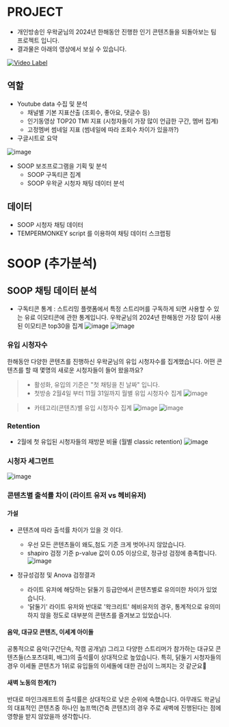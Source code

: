# PROJECT
* 개인방송인 우왁굳님의 2024년 한해동안 진행한 인기 콘텐츠들을 되돌아보는 팀 프로젝트 입니다.
* 결과물은 아래의 영상에서 보실 수 있습니다.
  
[![Video Label](http://img.youtube.com/vi/OWTALThC-Cg/0.jpg)](https://youtu.be/OWTALThC-Cg)


## 역할
* Youtube data 수집 및 분석 
  * 채널별 기본 지표산출 (조회수, 좋아요, 댓글수 등)
  * 인기동영상 TOP20 TMI 지표 (시청자들이 가장 많이 언급한 구간, 멤버 집계)
  * 고정멤버 썸네일 지표 (썸네일에 따라 조회수 차이가 있을까?)
* 구글시트로 요약
  
![image](https://github.com/user-attachments/assets/c488c649-9123-4a7d-a4f4-a3f510adac0a)



* SOOP 보조프로그램을 기획 및 분석
  * SOOP 구독티콘 집계
  * SOOP 우왁굳 시청자 채팅 데이터 분석 
   
## 데이터 
* SOOP 시청자 채팅 데이터
* TEMPERMONKEY script 를 이용하여 채팅 데이터 스크랩핑




# SOOP (추가분석)
## SOOP 채팅 데이터 분석 
* 구독티콘 통계 : 스트리밍 플랫폼에서 특정 스트리머를 구독하게 되면 사용할 수 있는 유료 이모티콘에 관한 통계입니다. 우왁굳님의 2024년 한해동안 가장 많이 사용된 이모티콘 top30을 집계
![image](https://github.com/user-attachments/assets/3086c83c-b172-4cc2-9ec1-f9ac52adbdff)
![image](https://github.com/user-attachments/assets/685731e4-d9e9-4133-b863-a4c00a6fa293)


### 유입 시청자수
한해동안 다양한 콘텐츠를 진행하신 우왁굳님의 유입 시청자수를 집계했습니다. 어떤 콘텐츠를 할 때 몇명의 새로운 시청자들이 들어 왔을까요?
> * 활성화, 유입의 기준은 "첫 채팅을 친 날짜" 입니다.
> * 첫방송 2월4일 부터 11월 31일까지 월별 유입 시청자수 집계
![image](https://github.com/user-attachments/assets/ec513fda-1918-4b4b-8d73-ace9e31180c7)
 
> * 카테고리(콘텐츠)별 유입 시청자수 집계
![image](https://github.com/user-attachments/assets/6ad3ae4f-be3a-4df5-8acb-73b179462995)
![image](https://github.com/user-attachments/assets/ebb45b2d-0a31-433f-8b55-4c5514fb7fbb)


### Retention
* 2월에 첫 유입된 시청자들의 재방문 비율 (월별 classic retention) 
![image](https://github.com/user-attachments/assets/e358fd13-667d-4f7c-9374-693770500eb3)


### 시청자 세그먼트 
![image](https://github.com/user-attachments/assets/9b61a22a-ff4c-49f9-ad32-ad133908781f)


### 콘텐츠별 출석률 차이 (라이트 유저 vs 헤비유저)
#### 가설
* 콘텐츠에 따라 출석률 차이가 있을 것 이다.
  * 우선 모든 콘텐츠들이 왜도,첨도 기준 크게 벗어나지 않았습니다.
  * shapiro 검정 기준 p-value 값이 0.05 이상으로, 정규성 검정에 충족합니다.
![image](https://github.com/user-attachments/assets/38cb25b1-92d1-4b07-baf3-6c1051e8578c)

* 정규성검정 및 Anova 검정결과
  * 라이트 유저에 해당하는 닭둘기 등급안에서 콘텐츠별로 유의미한 차이가 있었습니다.
  * '닭둘기' 라이트 유저와 반대로 '왁크리트' 헤비유저의 경우, 통계적으로 유의미하지 않을 정도로 대부분의 콘텐츠를 즐겨보고 있었습니다.


#### 음악, 대규모 콘텐츠, 이세계 아이돌
공통적으로 음악(구간단속, 작캠 공개날) 그리고 다양한 스트리머가 참가하는 대규모 콘텐츠들(스포츠대회, 배그)의 출석률이 상대적으로 높았습니다. 특히, 닭둘기 시청자들의 경우 이세돌 콘텐츠가 1위로 유입들의 이세돌에 대한 관심이 느껴지는 것 같군요🤔 

#### 새벽 노동의 한계(?)
반대로 마인크래프트의 출석률은 상대적으로 낮은 순위에 속했습니다. 아무래도 왁굳님의 대표적인 콘텐츠중 하나인 눕프핵(건축 콘텐츠)의 경우 주로 새벽에 진행된다는 점에 영향을 받지 않았을까 생각합니다. 

​
